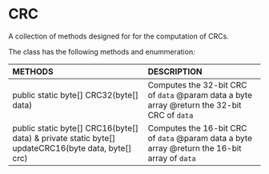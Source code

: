 # CRC
A collection of methods designed for for the computation of CRCs.

The class has the following methods and enummeration:

|METHODS                                       |DESCRIPTION                                                                                        |
|:---------------------------------------------|:--------------------------------------------------------------------------------------------------|
|public static byte[] CRC32(byte[] data)|Computes the 32-bit CRC of <code>data</code> @param data a byte array @return the 32-bit CRC of <code>data</code>|
|public static byte[] CRC16(byte[] data) & private static byte[] updateCRC16(byte data, byte[] crc)|Computes the 16-bit CRC of <code>data</code> @param data a byte array @return the 16-bit array of <code>data</code>|
